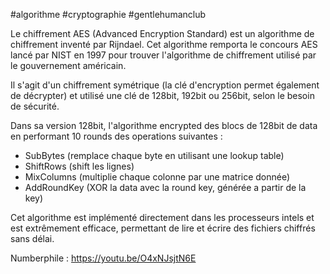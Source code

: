  #algorithme #cryptographie #gentlehumanclub

Le chiffrement AES (Advanced Encryption Standard) est un algorithme de chiffrement inventé par Rijndael. Cet algorithme remporta le concours AES lancé par NIST en 1997 pour trouver l'algorithme de chiffrement utilisé par le gouvernement américain.

Il s'agit d'un chiffrement symétrique (la clé d'encryption permet également de décrypter) et utilisé une clé de 128bit, 192bit ou 256bit, selon le besoin de sécurité.

Dans sa version 128bit, l'algorithme encrypted des blocs de 128bit de data en performant 10 rounds des operations suivantes :
- SubBytes (remplace chaque byte en utilisant une lookup table)
- ShiftRows (shift les lignes)
- MixColumns (multiplie chaque colonne par une matrice donnée)
- AddRoundKey (XOR la data avec la round key, générée a partir de la key)

Cet algorithme est implémenté directement dans les processeurs intels et est extrêmement efficace, permettant de lire et écrire des fichiers chiffrés sans délai.

Numberphile : https://youtu.be/O4xNJsjtN6E

